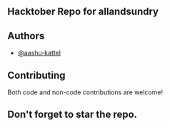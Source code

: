 ## Hacktober Repo for allandsundry




## Authors

- [@aashu-kattel](https://www.github.com/aashu-kattel)



## Contributing

Both code and non-code contributions are welcome!



## Don't forget to star the repo.

